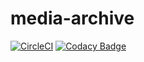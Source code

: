 # media-archive

[![CircleCI](https://circleci.com/gh/Zodiase/media-archive.svg?style=svg)](https://circleci.com/gh/Zodiase/media-archive)
[![Codacy Badge](https://api.codacy.com/project/badge/Grade/4e5315e3723649d58f8df54d5e77a09d)](https://app.codacy.com/manual/zodiase/media-archive?utm_source=github.com&utm_medium=referral&utm_content=Zodiase/media-archive&utm_campaign=Badge_Grade_Dashboard)

